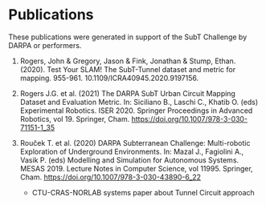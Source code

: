# Publications

These publications were generated in support of the SubT Challenge by DARPA or performers.

1. Rogers, John & Gregory, Jason & Fink, Jonathan & Stump, Ethan. (2020). Test Your SLAM! The SubT-Tunnel dataset and metric for mapping. 955-961. 10.1109/ICRA40945.2020.9197156.

1. Rogers J.G. et al. (2021) The DARPA SubT Urban Circuit Mapping Dataset and Evaluation Metric. In: Siciliano B., Laschi C., Khatib O. (eds) Experimental Robotics. ISER 2020. Springer Proceedings in Advanced Robotics, vol 19. Springer, Cham. https://doi.org/10.1007/978-3-030-71151-1_35

1. Rouček T. et al. (2020) DARPA Subterranean Challenge: Multi-robotic Exploration of Underground Environments. In: Mazal J., Fagiolini A., Vasik P. (eds) Modelling and Simulation for Autonomous Systems. MESAS 2019. Lecture Notes in Computer Science, vol 11995. Springer, Cham. https://doi.org/10.1007/978-3-030-43890-6_22
    - CTU-CRAS-NORLAB systems paper about Tunnel Circuit approach
